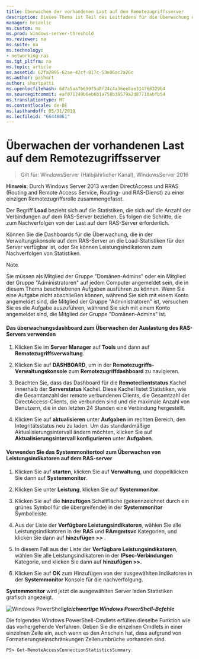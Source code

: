 ```yaml
---
title: Überwachen der vorhandenen Last auf dem Remotezugriffsserver
description: Dieses Thema ist Teil des Leitfadens für die Überwachung des Remotezugriffs und Kontoführung in Windows Server 2016.
manager: brianlic
ms.custom: na
ms.prod: windows-server-threshold
ms.reviewer: na
ms.suite: na
ms.technology:
- networking-ras
ms.tgt_pltfrm: na
ms.topic: article
ms.assetid: 62fa2895-62ae-42cf-817c-53e06ac2a26c
ms.author: pashort
author: shortpatti
ms.openlocfilehash: 6d7a5aa7b699f5a8f24c4a36ee8ae314768329b4
ms.sourcegitcommit: eaf071249b6eb6b1a758b38579a2d87710abfb54
ms.translationtype: MT
ms.contentlocale: de-DE
ms.lasthandoff: 05/31/2019
ms.locfileid: "66446861"
---
```

# <a name="monitor-the-existing-load-on-the-remote-access-server"></a>Überwachen der vorhandenen Last auf dem Remotezugriffsserver

>Gilt für: WindowsServer (Halbjährlicher Kanal), WindowsServer 2016

**Hinweis**: Durch Windows Server 2013 werden DirectAccess und RRAS (Routing and Remote Access Service, Routing- und RAS-Dienst) zu einer einzigen Remotezugriffsrolle zusammengefasst.  
  
Der Begriff **Load** bezieht sich auf die Statistiken, die sich auf die Anzahl der Verbindungen auf dem RAS-Server beziehen. Es folgen die Schritte, die zum Nachverfolgen von der Last auf dem RAS-Server erforderlich.  
  
Können Sie die Dashboards für die Überwachung, die in der Verwaltungskonsole auf dem RAS-Server an die Load-Statistiken für den Server verfügbar ist, oder Sie können Leistungsindikatoren zum Nachverfolgen von Statistiken.  
  
> [!NOTE]  
> Sie müssen als Mitglied der Gruppe "Domänen-Admins" oder ein Mitglied der Gruppe "Administratoren" auf jedem Computer angemeldet sein, die in diesem Thema beschriebenen Aufgaben ausführen zu können. Wenn Sie eine Aufgabe nicht abschließen können, während Sie sich mit einem Konto angemeldet sind, die Mitglied der Gruppe "Administratoren" ist, versuchen Sie es die Aufgabe auszuführen, während Sie sich mit einem Konto angemeldet sind, die Mitglied der Gruppe "Domänen-Admins" ist.  
  
#### <a name="to-use-the-monitoring-dashboard-to-monitor-the-remote-access-server-load"></a>Das überwachungsdashboard zum Überwachen der Auslastung des RAS-Servers verwenden  
  
1.  Klicken Sie im **Server Manager** auf **Tools** und dann auf **Remotezugriffsverwaltung**.  
  
2.  Klicken Sie auf **DASHBOARD**, um in der **Remotezugriffs-Verwaltungskonsole** zum **Remotezugriffdashboard** zu navigieren.  
  
3.  Beachten Sie, dass das Dashboard für die **Remoteclientstatus** Kachel innerhalb der **Serverstatus** Kachel. Diese Kachel listet Statistiken, wie die Gesamtanzahl der remote verbundenen Clients, die Gesamtzahl der DirectAccess-Clients, die verbunden sind und die maximale Anzahl von Benutzern, die in den letzten 24 Stunden eine Verbindung hergestellt.  
  
4.  Klicken Sie auf **aktualisieren** unter **Aufgaben** im rechten Bereich, den Integritätsstatus neu zu laden. Um das standardmäßige Aktualisierungsintervall ändern möchten, klicken Sie auf **Aktualisierungsintervall konfigurieren** unter **Aufgaben**.  
  
#### <a name="to-use-the-performance-monitor-tool-to-monitor-performance-counters-on-the-remote-access-server"></a>Verwenden Sie das Systemmonitortool zum Überwachen von Leistungsindikatoren auf dem RAS-server  
  
1.  Klicken Sie auf **starten**, klicken Sie auf **Verwaltung**, und doppelklicken Sie dann auf **Systemmonitor**.  
  
2.  Klicken Sie unter **Leistung**, klicken Sie auf **Systemmonitor**.  
  
3.  Klicken Sie auf die **hinzufügen** Schaltfläche (gekennzeichnet durch ein grünes Symbol für die übergreifende) in der **Systemmonitor** Symbolleiste.  
  
4.  Aus der Liste der **Verfügbare Leistungsindikatoren**, wählen Sie alle Leistungsindikatoren in der **RAS** und **RAmgmtsvc** Kategorien, und klicken Sie dann auf **hinzufügen >>** .  
  
5.  In diesem Fall aus der Liste der **Verfügbare Leistungsindikatoren**, wählen Sie alle Leistungsindikatoren in der **IPsec-Verbindungen** Kategorie, und klicken Sie dann auf **hinzufügen >>.**  
  
6.  Klicken Sie auf **OK** zum Hinzufügen von der ausgewählten Indikatoren in der **Systemmonitor** Konsole für die nachverfolgung.  
  
**Systemmonitor** wird jetzt die ausgewählten Server laden Statistiken grafisch angezeigt.  
  
![Windows PowerShell](../../../media/Monitor-the-existing-load-on-the-Remote-Access-server/PowerShellLogoSmall.gif)***<em>gleichwertige Windows PowerShell-Befehle</em>***  
  
Die folgenden Windows PowerShell-Cmdlets erfüllen dieselbe Funktion wie das vorhergehende Verfahren. Geben Sie die einzelnen Cmdlets in einer einzelnen Zeile ein, auch wenn es den Anschein hat, dass aufgrund von Formatierungseinschränkungen Zeilenumbrüche vorhanden sind.  
  
```  
PS> Get-RemoteAccessConnectionStatisticsSummary  
```  
  


